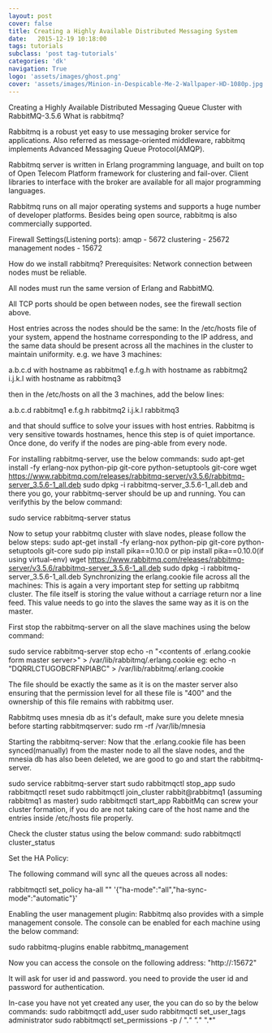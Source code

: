 ```yaml
---
layout: post
cover: false
title: Creating a Highly Available Distributed Messaging System
date:   2015-12-19 10:18:00
tags: tutorials
subclass: 'post tag-tutorials'
categories: 'dk'
navigation: True
logo: 'assets/images/ghost.png'
cover: 'assets/images/Minion-in-Despicable-Me-2-Wallpaper-HD-1080p.jpg'
---
```


Creating a Highly Available Distributed Messaging Queue Cluster with RabbitMQ-3.5.6
What is rabbitmq?

Rabbitmq is a robust yet easy to use messaging broker service for applications. Also referred as message-oriented middleware, rabbitmq implements Advanced Messaging Queue Protocol(AMQP).

Rabbitmq server is written in Erlang programming language, and built on top of Open Telecom Platform framework for clustering and fail-over. Client libraries to interface with the broker are available for all major programming languages.

Rabbitmq runs on all major operating systems and supports a huge number of developer platforms. Besides being open source, rabbitmq is also commercially supported.

Firewall Settings(Listening ports):
amqp - 5672
clustering - 25672
management nodes - 15672

How do we install rabbitmq?
Prerequisites:
Network connection between nodes must be reliable.

All nodes must run the same version of Erlang and RabbitMQ.

All TCP ports should be open between nodes, see the firewall section above.

Host entries across the nodes should be the same:
In the /etc/hosts file of your system, append the hostname corresponding to the IP address, and the same data should be present across all the machines in the cluster to maintain uniformity. e.g. we have 3 machines:

a.b.c.d with hostname as rabbitmq1
e.f.g.h with hostname as rabbitmq2
i.j.k.l with hostname as rabbitmq3

then in the /etc/hosts on all the 3 machines, add the below lines:

a.b.c.d rabbitmq1
e.f.g.h rabbitmq2
i.j.k.l rabbitmq3

and that should suffice to solve your issues with host entries. Rabbitmq is very sensitive towards hostnames, hence this step is of quiet importance. Once done, do verify if the nodes are ping-able from every node.

For installing rabbitmq-server, use the below commands:
sudo apt-get install -fy erlang-nox python-pip git-core python-setuptools git-core
wget https://www.rabbitmq.com/releases/rabbitmq-server/v3.5.6/rabbitmq-server_3.5.6-1_all.deb
sudo dpkg -i rabbitmq-server_3.5.6-1_all.deb
and there you go, your rabbitmq-server should be up and running. You can verifythis by the below command:

sudo service rabbitmq-server status

Now to setup your rabbitmq cluster with slave nodes, please follow the below steps:
sudo apt-get install -fy erlang-nox python-pip git-core python-setuptools git-core
sudo pip install pika==0.10.0 or pip install pika==0.10.0(if using virtual-env)
wget https://www.rabbitmq.com/releases/rabbitmq-server/v3.5.6/rabbitmq-server_3.5.6-1_all.deb
sudo dpkg -i rabbitmq-server_3.5.6-1_all.deb
Synchronizing the erlang.cookie file across all the machines:
This is again a very important step for setting up rabbitmq cluster. The file itself is storing the value without a carriage return nor a line feed. This value needs to go into the slaves the same way as it is on the master.

First stop the rabbitmq-server on all the slave machines using the below command:

sudo service rabbitmq-server stop
echo -n "<contents of .erlang.cookie form master server>" > /var/lib/rabbitmq/.erlang.cookie
eg: echo -n "DQRRLCTUGOBCRFNPIABC" > /var/lib/rabbitmq/.erlang.cookie

The file should be exactly the same as it is on the master server also ensuring that the permission level for all these file is "400" and the ownership of this file remains with rabbitmq user.

Rabbitmq uses mnesia db as it's default, make sure you delete mnesia before starting rabbitmqserver:
sudo rm -rf /var/lib/mnesia

Starting the rabbitmq-server:
Now that the .erlang.cookie file has been synced(manually) from the master node to all the slave nodes, and the mnesia db has also been deleted, we are good to go and start the rabbitmq-server.

sudo service rabbitmq-server start
sudo rabbitmqctl stop_app
sudo rabbitmqctl reset
sudo rabbitmqctl join_cluster rabbit@rabbitmq1 (assuming rabbitmq1 as master)
sudo rabbitmqctl start_app
RabbitMq can screw your cluster formation, if you do are not taking care of the host name and the entries inside /etc/hosts file properly.

Check the cluster status using the below command:
sudo rabbitmqctl cluster_status

Set the HA Policy:

The following command will sync all the queues across all nodes:

rabbitmqctl set_policy ha-all "" '{"ha-mode":"all","ha-sync-mode":"automatic"}'

Enabling the user management plugin:
Rabbitmq also provides with a simple management console. The console can be enabled for each machine using the below command:

sudo rabbitmq-plugins enable rabbitmq_management

Now you can access the console on the following address: "http://<rabbitmq machine ip with plugin enabled>:15672"

It will ask for user id and password. you need to provide the user id and password for authentication.

In-case you have not yet created any user, the you can do so by the below commands:
sudo rabbitmqctl add_user <user id> <password>
sudo rabbitmqctl set_user_tags <user id> administrator
sudo rabbitmqctl set_permissions -p / <user id> ".*" ".*" ".*"